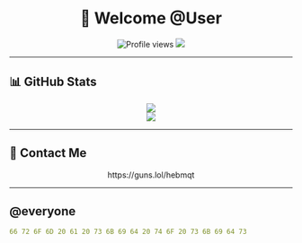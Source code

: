 <h1 align="center">👋 Welcome @User</h1>

<p align="center">
  <img src="https://komarev.com/ghpvc/?username=hebmqt&label=Profile+Views" alt="Profile views" />
  <img src="https://img.shields.io/github/followers/hebmqt?label=Followers&style=social" />
</p>

---

## 📊 GitHub Stats

<p align="center">
  <img src="https://github-readme-stats.vercel.app/api?username=hebmqt&show_icons=true&theme=tokyonight" />
  <br>
  <img src="https://github-readme-stats.vercel.app/api/top-langs/?username=hebmqt&layout=compact&theme=tokyonight" />
</p>

---

## 💬 Contact Me


<p align="center"> 
  https://guns.lol/hebmqt
   </a>
</p>

---

## @everyone

```yaml
66 72 6F 6D 20 61 20 73 6B 69 64 20 74 6F 20 73 6B 69 64 73
```
